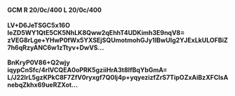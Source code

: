 #### GCM R 20/0c/400 L 20/0c/400
**LV+D6JeTSGC5x16O**<br/>**IeZD5WY1QtE5CK5NhLK8Qww2qEhhT4UDKimh3E9nqV8=**<br/>**zVEG8rLge+YHwP0fWx5YXSEjSQUmotmohGJy1IBwUIg2YJExLkULOFBiZ7h6qRzyANC6w1zTtyv+DwVS...**<br/><br/>
**BnKryP0V86+Q2wjy**<br/>**iqypCnSfc/4rIVCQEA0oPRK5gziiHrA3t8IfBqYbGmA=**<br/>**L/J22IrL5gzKPkC8F7ZfV0ryxgf7Q0Ij4p+yqyezizfZrS7TipOZxAiBzXFClsAnebqZkhx69ueRZXot...**